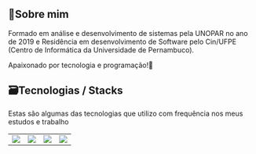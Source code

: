 ## 📝Sobre mim
Formado em análise e desenvolvimento de sistemas pela UNOPAR no ano de 2019 e Residência  em desenvolvimento de Software pelo Cin/UFPE (Centro de Informática da Universidade de Pernambuco).

Apaixonado por tecnologia e programação!🚀

## 🗃️Tecnologias / Stacks
Estas são algumas das tecnologias que utilizo com frequência nos meus estudos e trabalho
<table style="border: 0px !important;">
  <tr>
    <td>
      <img src="https://img.shields.io/badge/HTML-239120?style=for-the-badge&logo=html5&logoColor=white"/>
    </td>
    <td>
      <img src="https://img.shields.io/badge/MySQL-005C84?style=for-the-badge&logo=mysql&logoColor=white"/>
    </td>
    <td>
      <img src="https://img.shields.io/badge/PHP-777BB4?style=for-the-badge&logo=php&logoColor=white"/>
    </td>
    <td>
      <img src="https://img.shields.io/badge/Laravel-FF2D20?style=for-the-badge&logo=laravel&logoColor=white"/>
    </td>
  </tr>
</table>

